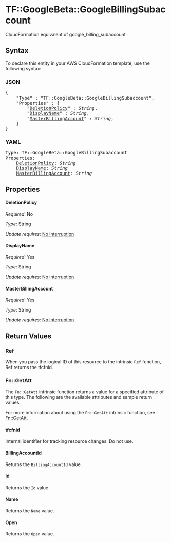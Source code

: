 # TF::GoogleBeta::GoogleBillingSubaccount

CloudFormation equivalent of google_billing_subaccount

## Syntax

To declare this entity in your AWS CloudFormation template, use the following syntax:

### JSON

<pre>
{
    "Type" : "TF::GoogleBeta::GoogleBillingSubaccount",
    "Properties" : {
        "<a href="#deletionpolicy" title="DeletionPolicy">DeletionPolicy</a>" : <i>String</i>,
        "<a href="#displayname" title="DisplayName">DisplayName</a>" : <i>String</i>,
        "<a href="#masterbillingaccount" title="MasterBillingAccount">MasterBillingAccount</a>" : <i>String</i>,
    }
}
</pre>

### YAML

<pre>
Type: TF::GoogleBeta::GoogleBillingSubaccount
Properties:
    <a href="#deletionpolicy" title="DeletionPolicy">DeletionPolicy</a>: <i>String</i>
    <a href="#displayname" title="DisplayName">DisplayName</a>: <i>String</i>
    <a href="#masterbillingaccount" title="MasterBillingAccount">MasterBillingAccount</a>: <i>String</i>
</pre>

## Properties

#### DeletionPolicy

_Required_: No

_Type_: String

_Update requires_: [No interruption](https://docs.aws.amazon.com/AWSCloudFormation/latest/UserGuide/using-cfn-updating-stacks-update-behaviors.html#update-no-interrupt)

#### DisplayName

_Required_: Yes

_Type_: String

_Update requires_: [No interruption](https://docs.aws.amazon.com/AWSCloudFormation/latest/UserGuide/using-cfn-updating-stacks-update-behaviors.html#update-no-interrupt)

#### MasterBillingAccount

_Required_: Yes

_Type_: String

_Update requires_: [No interruption](https://docs.aws.amazon.com/AWSCloudFormation/latest/UserGuide/using-cfn-updating-stacks-update-behaviors.html#update-no-interrupt)

## Return Values

### Ref

When you pass the logical ID of this resource to the intrinsic `Ref` function, Ref returns the tfcfnid.

### Fn::GetAtt

The `Fn::GetAtt` intrinsic function returns a value for a specified attribute of this type. The following are the available attributes and sample return values.

For more information about using the `Fn::GetAtt` intrinsic function, see [Fn::GetAtt](https://docs.aws.amazon.com/AWSCloudFormation/latest/UserGuide/intrinsic-function-reference-getatt.html).

#### tfcfnid

Internal identifier for tracking resource changes. Do not use.

#### BillingAccountId

Returns the <code>BillingAccountId</code> value.

#### Id

Returns the <code>Id</code> value.

#### Name

Returns the <code>Name</code> value.

#### Open

Returns the <code>Open</code> value.

